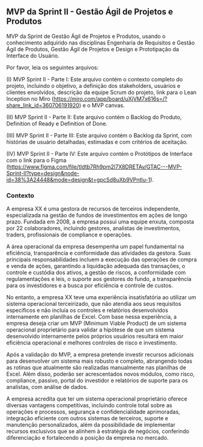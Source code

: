 ## MVP da Sprint II - Gestão Ágil de Projetos e Produtos
MVP da Sprint de Gestão Ágil de Projetos e Produtos, usando o conhecimento adquirido nas disciplinas Engenharia de Requisitos e Gestão Ágil de Produtos, Gestão Ágil de Projetos e Design e Prototipação da Interface do Usuário.

Por favor, leia os seguintes arquivos:

(I) MVP Sprint II - Parte I: Este arquivo contém o contexto completo do projeto, incluindo o objetivo, a definição dos stakeholders, usuários e clientes envolvidos, descrição da equipe Scrum do projeto, link para o Lean Inception no Miro (https://miro.com/app/board/uXjVM7x616s=/?share_link_id=360706191920) e o MVP canvas.

(II) MVP Sprint II - Parte II: Este arquivo contém o Backlog do Produto, Definition of Ready e Definition of Done.

(III) MVP Sprint II - Parte III: Este arquivo contém o Backlog da Sprint, com histórias de usuário detalhadas, estimadas e com critérios de aceitação.

(IV) MVP Sprint II - Parte IV: Este arquivo contém o Protótipos de Interface com o link para o Figma (https://www.figma.com/file/tldtb7Rh9pm2l7X8DRETAv/GTAC---MVP-Sprint-II?type=design&node-id=38%3A24448&mode=design&t=gpcSd8uXb9VPntlu-1).


### Contexto
A empresa XX é uma gestora de recursos de terceiros independente, especializada na gestão de fundos de investimentos em ações de longo prazo. Fundada em 2008, a empresa possui uma equipe enxuta, composta por 22 colaboradores, incluindo gestores, analistas de investimentos, traders, profissionais de compliance e operações.

A área operacional da empresa desempenha um papel fundamental na eficiência, transparência e conformidade das atividades da gestora. Suas principais responsabilidades incluem a execução das operações de compra e venda de ações, garantindo a liquidação adequada das transações, o controle e custódia dos ativos, a gestão de riscos, a conformidade com regulamentações e leis, o suporte aos gestores do fundo, a transparência para os investidores e a busca por eficiência e controle de custos.

No entanto, a empresa XX teve uma experiência insatisfatória ao utilizar um sistema operacional terceirizado, que não atendia aos seus requisitos específicos e não incluía os controles e relatórios desenvolvidos internamente em planilhas de Excel. Com base nessa experiência, a empresa deseja criar um MVP (Minimum Viable Product) de um sistema operacional proprietário para validar a hipótese de que um sistema desenvolvido internamente pelos próprios usuários resultará em maior eficiência operacional e melhores controles de risco e investimento.

Após a validação do MVP, a empresa pretende investir recursos adicionais para desenvolver um sistema mais robusto e completo, abrangendo todas as rotinas que atualmente são realizadas manualmente nas planilhas de Excel. Além disso, poderão ser acrescentados novos módulos, como risco, compliance, passivo, portal do investidor e relatórios de suporte para os analistas, com análise de dados.

A empresa acredita que ter um sistema operacional proprietário oferece diversas vantagens competitivas, incluindo controle total sobre as operações e processos, segurança e confidencialidade aprimoradas, integração eficiente com outros sistemas de terceiros, suporte e manutenção personalizados, além da possibilidade de implementar recursos exclusivos que se alinhem à estratégia de negócios, conferindo diferenciação e fortalecendo a posição da empresa no mercado.
